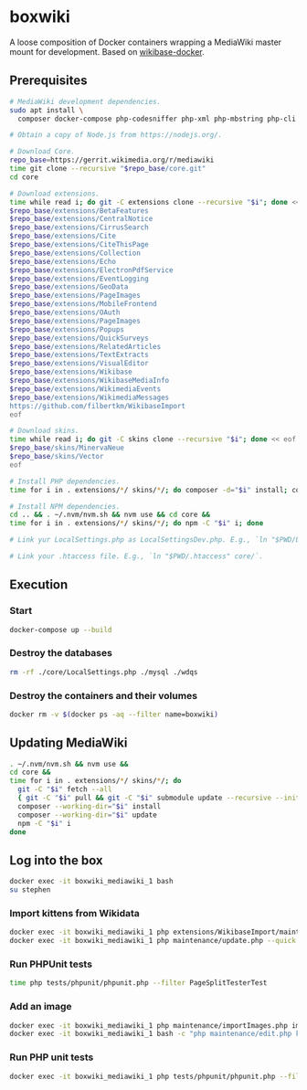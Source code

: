 # boxwiki
A loose composition of Docker containers wrapping a MediaWiki master mount for
development. Based on [wikibase-docker].

[wikibase-docker]: https://github.com/wmde/wikibase-docker

## Prerequisites

```bash
# MediaWiki development dependencies.
sudo apt install \
  composer docker-compose php-codesniffer php-xml php-mbstring php-cli phpunit

# Obtain a copy of Node.js from https://nodejs.org/.

# Download Core.
repo_base=https://gerrit.wikimedia.org/r/mediawiki
time git clone --recursive "$repo_base/core.git"
cd core

# Download extensions.
time while read i; do git -C extensions clone --recursive "$i"; done << eof
$repo_base/extensions/BetaFeatures
$repo_base/extensions/CentralNotice
$repo_base/extensions/CirrusSearch
$repo_base/extensions/Cite
$repo_base/extensions/CiteThisPage
$repo_base/extensions/Collection
$repo_base/extensions/Echo
$repo_base/extensions/ElectronPdfService
$repo_base/extensions/EventLogging
$repo_base/extensions/GeoData
$repo_base/extensions/PageImages
$repo_base/extensions/MobileFrontend
$repo_base/extensions/OAuth
$repo_base/extensions/PageImages
$repo_base/extensions/Popups
$repo_base/extensions/QuickSurveys
$repo_base/extensions/RelatedArticles
$repo_base/extensions/TextExtracts
$repo_base/extensions/VisualEditor
$repo_base/extensions/Wikibase
$repo_base/extensions/WikibaseMediaInfo
$repo_base/extensions/WikimediaEvents
$repo_base/extensions/WikimediaMessages
https://github.com/filbertkm/WikibaseImport
eof

# Download skins.
time while read i; do git -C skins clone --recursive "$i"; done << eof
$repo_base/skins/MinervaNeue
$repo_base/skins/Vector
eof

# Install PHP dependencies.
time for i in . extensions/*/ skins/*/; do composer -d="$i" install; composer -d="$i" update; done

# Install NPM dependencies.
cd .. && . ~/.nvm/nvm.sh && nvm use && cd core &&
time for i in . extensions/*/ skins/*/; do npm -C "$i" i; done

# Link yur LocalSettings.php as LocalSettingsDev.php. E.g., `ln "$PWD/LocalSettingsDev.php" core/`.

# Link your .htaccess file. E.g., `ln "$PWD/.htaccess" core/`.
```

## Execution

### Start
```bash
docker-compose up --build
```

### Destroy the databases
```bash
rm -rf ./core/LocalSettings.php ./mysql ./wdqs
```

### Destroy the containers and their volumes
```bash
docker rm -v $(docker ps -aq --filter name=boxwiki)
```

## Updating MediaWiki

```bash
. ~/.nvm/nvm.sh && nvm use &&
cd core &&
time for i in . extensions/*/ skins/*/; do
  git -C "$i" fetch --all
  { git -C "$i" pull && git -C "$i" submodule update --recursive --init; } || echo -e "\033[0;31m████████████ $i ████████████\033[0m"
  composer --working-dir="$i" install
  composer --working-dir="$i" update
  npm -C "$i" i
done
```

## Log into the box
```bash
docker exec -it boxwiki_mediawiki_1 bash
su stephen
```

### Import kittens from Wikidata
```bash
docker exec -it boxwiki_mediawiki_1 php extensions/WikibaseImport/maintenance/importEntities.php --entity Q147
docker exec -it boxwiki_mediawiki_1 php maintenance/update.php --quick
```

### Run PHPUnit tests
```bash
time php tests/phpunit/phpunit.php --filter PageSplitTesterTest
```

### Add an image
```bash
docker exec -it boxwiki_mediawiki_1 php maintenance/importImages.php images
docker exec -it boxwiki_mediawiki_1 bash -c "php maintenance/edit.php kitten <<< '[[File:Kitten.jpg]]'"
```

### Run PHP unit tests
```bash
docker exec -it boxwiki_mediawiki_1 php tests/phpunit/phpunit.php --filter TextExtracts
```
